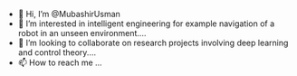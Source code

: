 - 👋 Hi, I’m @MubashirUsman
- 👀 I’m interested in intelligent engineering for example navigation of a robot in an unseen environment....
- 💞️ I’m looking to collaborate on research projects involving deep learning and control theory....
- 📫 How to reach me ...

<!---
MubashirUsman/MubashirUsman is a ✨ special ✨ repository because its `README.md` (this file) appears on your GitHub profile.
You can click the Preview link to take a look at your changes.
--->

